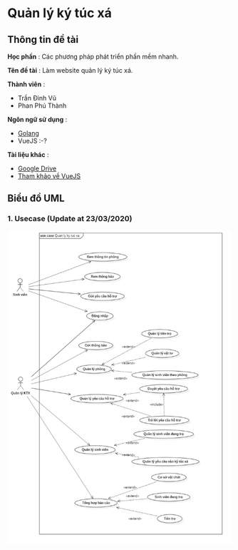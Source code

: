 # Quản lý ký túc xá

## Thông tin đề tài 

**Học phần** : Các phương pháp phát triển phần mềm nhanh.

**Tên đề tài** : Làm website quản lý ký túc xá.

**Thành viên** : 
- Trần Đình Vũ
- Phan Phú Thành

**Ngôn ngữ sử dụng** :
- [Golang](https://golang.org/)
- VueJS :-?

**Tài liệu khác** :
- [Google Drive](https://drive.google.com/open?id=1mdFRZLyr1xLBjlqofsPvLP6bdbBcQS_B)
- [Tham khảo về VueJS](https://viblo.asia/p/thuc-hanh-vuejs-cho-nguoi-moi-bat-dau-p1-QpmledMVZrd)

## Biểu đồ UML

### 1. Usecase (Update at 23/03/2020)

![alttext](Diagram/UseCaseDiagram-2020-03-23.jpg)
